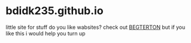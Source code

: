 # bdidk235.github.io
little site for stuff
do you like wabsites? check out [BEGTERTON](https://bdidk235.github.io/Begterton/)
but if you like this i would help you turn up
